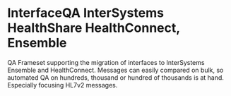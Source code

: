 # InterfaceQA InterSystems HealthShare HealthConnect, Ensemble
QA Frameset supporting the migration of interfaces to InterSystems Ensemble and HealthConnect.
Messages can easily compared on bulk, so automated QA on hundreds, thousand or hundred of thousands is at hand. Especially focusing HL7v2 messages.
